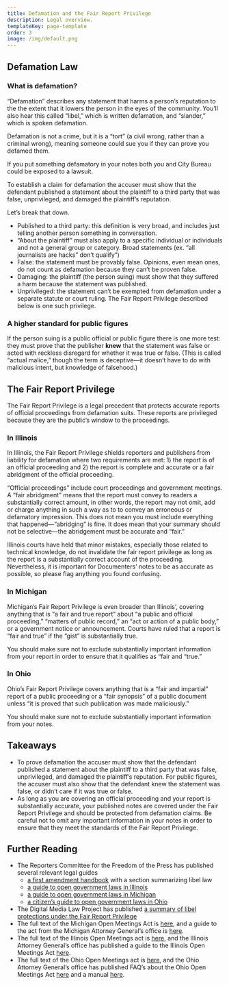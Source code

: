 ```yaml
---
title: Defamation and the Fair Report Privilege
description: Legal overview.
templateKey: page-template
order: 3
image: /img/default.png
---
```

## Defamation Law

### What is defamation?

“Defamation” describes any statement that harms a person’s reputation to the the extent that it lowers the person in the eyes of the community. You’ll also hear this called “libel,” which is written defamation, and “slander,” which is spoken defamation.

Defamation is not a crime, but it is a “tort” (a civil wrong, rather than a criminal wrong), meaning someone could sue you if they can prove you defamed them.

If you put something defamatory in your notes both you and City Bureau could be exposed to a lawsuit.

To establish a claim for defamation the accuser must show that the defendant published a statement about the plaintiff to a third party that was false, unprivileged, and damaged the plaintiff’s reputation.

Let’s break that down.

* Published to a third party: this definition is very broad, and includes just telling another person something in conversation.
* “About the plaintiff” must also apply to a specific individual or individuals and not a general group or category. Broad statements (ex. “all journalists are hacks” don’t qualify”)
* False: the statement must be provably false. Opinions, even mean ones, do not count as defamation because they can’t be proven false.
* Damaging: the plaintiff (the person suing) must show that they suffered a harm because the statement was published.
* Unprivileged: the statement can’t be exempted from defamation under a separate statute or court ruling. The Fair Report Privilege described below is one such privilege.

### A higher standard for public figures

If the person suing is a public official or public figure there is one more test: they must prove that the publisher **knew** that the statement was false or acted with reckless disregard for whether it was true or false. (This is called “actual malice,” though the term is deceptive—it doesn’t have to do with malicious intent, but knowledge of falsehood.)

## The Fair Report Privilege

The Fair Report Privilege is a legal precedent that protects accurate reports of official proceedings from defamation suits. These reports are privileged because they are the public’s window to the proceedings.

### In Illinois

In Illinois, the Fair Report Privilege shields reporters and publishers from liability for defamation where two requirements are met: 1) the report is of an official proceeding and 2) the report is complete and accurate or a fair abridgment of the official proceeding.

“Official proceedings” include court proceedings and government meetings. A “fair abridgment” means that the report must convey to readers a substantially correct amount, in other words, the report may not omit, add or charge anything in such a way as to to convey an erroneous or defamatory impression. This does not mean you must include everything that happened—“abridging” is fine. It does mean that your summary should not be selective—the abridgement must be accurate and “fair.”

Illinois courts have held that minor mistakes, especially those related to technical knowledge, do not invalidate the fair report privilege as long as the report is a substantially correct account of the proceeding. Nevertheless, it is important for Documenters’ notes to be as accurate as possible, so please flag anything you found confusing.

### In Michigan

Michigan’s Fair Report Privilege is even broader than Illinois’, covering anything that is “a fair and true report” about “a public and official proceeding,” “matters of public record,” an “act or action of a public body,” or a government notice or announcement. Courts have ruled that a report is “fair and true” if the “gist” is substantially true.

You should make sure not to exclude substantially important information from your report in order to ensure that it qualifies as “fair and “true.”

### In Ohio

Ohio’s Fair Report Privilege covers anything that is a “fair and impartial” report of a public proceeding or a “fair synopsis” of a public document unless “it is proved that such publication was made maliciously.” 

You should make sure not to exclude substantially important information from your notes.

## Takeaways

* To prove defamation the accuser must show that the defendant published a statement about the plaintiff to a third party that was false, unprivileged, and damaged the plaintiff’s reputation. For public figures, the accuser must also show that the defendant knew the statement was false, or didn’t care if it was true or false.
* As long as you are covering an official proceeding and your report is substantially accurate, your published notes are covered under the Fair Report Privilege and should be protected from defamation claims. Be careful not to omit any important information in your notes in order to ensure that they meet the standards of the Fair Report Privilege.

## Further Reading

* The Reporters Committee for the Freedom of the Press has published several relevant legal guides
  * [a first amendment handbook](https://www.rcfp.org/resources/first-amendment-handbook/#libel) with a section summarizing libel law
  * [a guide to open government laws in Illinois](https://www.rcfp.org/open-government-guide/illinois/)
  * [a guide to open government laws in Michigan](https://www.rcfp.org/open-government-guide/michigan/)
  * [a citizen’s guide to open government laws in Ohio](https://www.rcfp.org/open-government-guide/ohio/)
* The Digital Media Law Project has published [a summary of libel protections under the Fair Report Privilege](http://www.dmlp.org/legal-guide/fair-report-privilege)
* The full text of the Michigan Open Meetings Act is [here](http://www.legislature.mi.gov/documents/mcl/pdf/mcl-act-267-of-1976.pdf), and a guide to the act from the Michigan Attorney General’s office is [here](https://www.michigan.gov/documents/ag/OMA_handbook_287134_7.pdf).
* The full text of the Illinois Open Meetings act is [here](http://www.ilga.gov/legislation/ilcs/ilcs3.asp?ActID=84&ChapterID=2), and the Illinois Attorney General’s office has published a guide to the Illinois Open Meetings Act [here](https://www3.rps205.com/District/Documents/openmeet.pdf).
* The full text of the Ohio Open Meetings act is [here](http://codes.ohio.gov/orc/Search/2317.04+), and the Ohio Attorney General’s office has published FAQ’s about the Ohio Open Meetings Act [here](https://www.ohioattorneygeneral.gov/FAQ/Sunshine-Laws-FAQs#FAQ336) and a manual [here](https://www.ohioattorneygeneral.gov/YellowBook).
